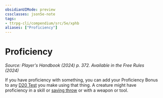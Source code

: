 ```yaml
---
obsidianUIMode: preview
cssclasses: json5e-note
tags:
- ttrpg-cli/compendium/src/5e/xphb
aliases: ["Proficiency"]
---
```

# Proficiency
*Source: Player's Handbook (2024) p. 372. Available in the Free Rules (2024)* 

If you have proficiency with something, you can add your Proficiency Bonus to any [D20 Test](Misc%20Files/CLI/rules/variant-rules/d20-test-xphb.md) you make using that thing. A creature might have proficiency in a skill or [saving throw](Misc%20Files/CLI/rules/variant-rules/saving-throw-xphb.md) or with a weapon or tool.